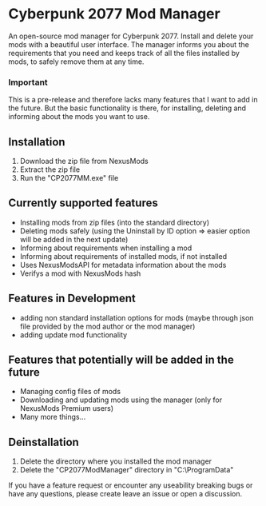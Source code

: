 # Cyberpunk 2077 Mod Manager
An open-source mod manager for Cyberpunk 2077. Install and delete your mods with a beautiful user interface. The manager informs you about the requirements that you need and keeps track of all the files installed by mods, to safely remove them at any time.

### Important
This is a pre-release and therefore lacks many features that I want to add in the future.
But the basic functionality is there, for installing, deleting and informing about the mods you want to use.

## Installation
1. Download the zip file from NexusMods
2. Extract the zip file
3. Run the "CP2077MM.exe" file


## Currently supported features
- Installing mods from zip files (into the standard directory)
- Deleting mods safely (using the Uninstall by ID option => easier option will be added in the next update)
- Informing about requirements when installing a mod
- Informing about requirements of installed mods, if not installed
- Uses NexusModsAPI for metadata information about the mods
- Verifys a mod with NexusMods hash

## Features in Development
+ adding non standard installation options for mods (maybe through json file provided by the mod author or the mod manager)
+ adding update mod functionality

## Features that potentially will be added in the future
 - Managing config files of mods
- Downloading and updating mods using the manager (only for NexusMods Premium users)
- Many more things...

## Deinstallation
1. Delete the directory where you installed the mod manager
2. Delete the "CP2077ModManager" directory in "C:\ProgramData\"

If you have a feature request or encounter any useability breaking bugs or have any questions, please create leave an issue or open a discussion.
